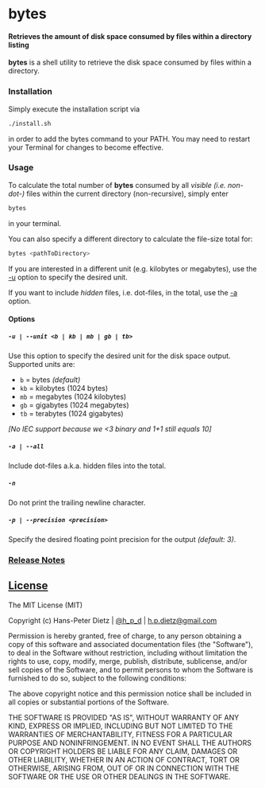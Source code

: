 bytes
=====================

#### Retrieves the amount of disk space consumed by files within a directory listing

**bytes** is a shell utility to retrieve the disk space consumed by files within a directory.

### Installation

Simply execute the installation script via

```bash
./install.sh
```

in order to add the bytes command to your PATH. You may need to restart your Terminal for changes to become effective.

### Usage

To calculate the total number of **bytes** consumed by all *visible (i.e. non-dot-)* files within the current directory (non-recursive), simply enter

```bash
bytes
```

in your terminal.

You can also specify a different directory to calculate the file-size total for:

```bash
bytes <pathToDirectory>
```

If you are interested in a different unit (e.g. kilobytes or megabytes), use the [-u](#optionUnit) option to specify the desired unit.

If you want to include *hidden* files, i.e. dot-files, in the total, use the [-a](#optionAll) option.

#### Options

##### `-u | --unit <b | kb | mb | gb | tb>`<a name="optionUnit"></a>
Use this option to specify the desired unit for the disk space output. Supported units are:

- `b` = bytes *(default)*
- `kb` = kilobytes (1024 bytes)
- `mb` = megabytes (1024 kilobytes)
- `gb` = gigabytes (1024 megabytes)
- `tb` = terabytes (1024 gigabytes)

*[No IEC support because we <3 binary and 1+1 still equals 10]*

##### `-a | --all`<a name="optionAll"></a>
Include dot-files a.k.a. hidden files into the total.

##### `-n`<a name="noNewlineOption"></a>
Do not print the trailing newline character.

##### `-p | --precision <precision>`<a name="optionPrecision"></a>
Specify the desired floating point precision for the output *(default: 3)*.

### [Release Notes](RELEASE_NOTES.md)

[License](LICENSE)
-------

The MIT License (MIT)

Copyright (c) Hans-Peter Dietz | [@h_p_d](https://twitter.com/h_p_d) | [h.p.dietz@gmail.com](mailto:h.p.dietz@gmail.com)

Permission is hereby granted, free of charge, to any person obtaining a copy of this software and associated documentation files (the "Software"), to deal in the Software without restriction, including without limitation the rights to use, copy, modify, merge, publish, distribute, sublicense, and/or sell copies of the Software, and to permit persons to whom the Software is furnished to do so, subject to the following conditions:

The above copyright notice and this permission notice shall be included in all copies or substantial portions of the Software.

THE SOFTWARE IS PROVIDED "AS IS", WITHOUT WARRANTY OF ANY KIND, EXPRESS OR IMPLIED, INCLUDING BUT NOT LIMITED TO THE WARRANTIES OF MERCHANTABILITY, FITNESS FOR A PARTICULAR PURPOSE AND NONINFRINGEMENT. IN NO EVENT SHALL THE AUTHORS OR COPYRIGHT HOLDERS BE LIABLE FOR ANY CLAIM, DAMAGES OR OTHER LIABILITY, WHETHER IN AN ACTION OF CONTRACT, TORT OR OTHERWISE, ARISING FROM, OUT OF OR IN CONNECTION WITH THE SOFTWARE OR THE USE OR OTHER DEALINGS IN THE SOFTWARE.
